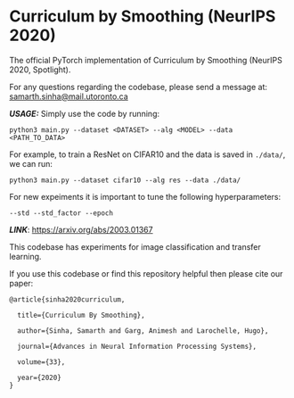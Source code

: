# Curriculum by Smoothing (NeurIPS 2020)

The official PyTorch implementation of Curriculum by Smoothing (NeurIPS 2020, Spotlight).

For any questions regarding the codebase, please send a message at: samarth.sinha@mail.utoronto.ca

***USAGE:***
Simply use the code by running:

`python3 main.py --dataset <DATASET> --alg <MODEL> --data <PATH_TO_DATA>`

For example, to train a ResNet on CIFAR10 and the data is saved in `./data/`, we can run:

`python3 main.py --dataset cifar10 --alg res --data ./data/`


For new expeiments it is important to tune the following hyperparameters:

`--std --std_factor --epoch`

***LINK***: https://arxiv.org/abs/2003.01367

This codebase has experiments for image classification and transfer learning.

If you use this codebase or find this repository helpful then please cite our paper:
```
@article{sinha2020curriculum,

  title={Curriculum By Smoothing},

  author={Sinha, Samarth and Garg, Animesh and Larochelle, Hugo},

  journal={Advances in Neural Information Processing Systems},

  volume={33},

  year={2020}
}
```
